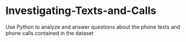 # Investigating-Texts-and-Calls
Use Python to analyze and answer questions about the phone texts and phone calls contained in the dataset
